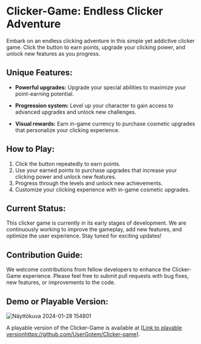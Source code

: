 # Clicker-Game: Endless Clicker Adventure

Embark on an endless clicking adventure in this simple yet addictive clicker game. Click the button to earn points, upgrade your clicking power, and unlock new features as you progress.

## Unique Features:


* **Powerful upgrades:** Upgrade your  special abilities to maximize your point-earning potential.

* **Progression system:** Level up your character to gain access to advanced upgrades and unlock new challenges.

* **Visual rewards:** Earn in-game currency to purchase cosmetic upgrades that personalize your clicking experience.

## How to Play:

1. Click the button repeatedly to earn points.
2. Use your earned points to purchase upgrades that increase your clicking power and unlock new features.
3. Progress through the levels and unlock new achievements.
4. Customize your clicking experience with in-game cosmetic upgrades.

## Current Status:

This clicker game is currently in its early stages of development. We are continuously working to improve the gameplay, add new features, and optimize the user experience. Stay tuned for exciting updates!

## Contribution Guide:

We welcome contributions from fellow developers to enhance the Clicker-Game experience. Please feel free to submit pull requests with bug fixes, new features, or improvements to the code.

## Demo or Playable Version:
![Näyttökuva 2024-01-28 154801](https://github.com/UserGotem/Clicker-game/assets/123076970/88bc0751-cbd9-4510-959c-2d08d172c306)

A playable version of the Clicker-Game is available at [[Link to playable version](https://github.com/UserGotem/Clicker-game)https://github.com/UserGotem/Clicker-game].
